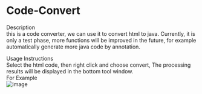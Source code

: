 # Code-Convert

Description<br/>
this is a code converter, we can use it to convert html to java. Currently, it is only a test phase, more functions will be improved in the future, for example automatically generate more java code by annotation.

Usage Instructions<br/>
Select the html code, then right click and choose convert, The processing results will be displayed in the bottom tool window.
<br/>
For Example<br/>
![image]()




